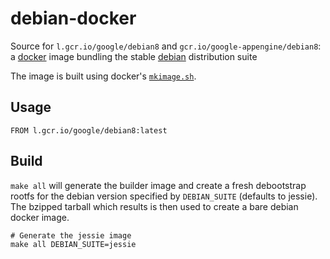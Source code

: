 debian-docker
=============

Source for `l.gcr.io/google/debian8` and `gcr.io/google-appengine/debian8`:
a [docker](https://docker.io) image bundling the stable [debian](https://www.debian.org) distribution suite

The image is built using docker's [`mkimage.sh`](https://github.com/docker/docker/blob/master/contrib/mkimage.sh).

## Usage

```
FROM l.gcr.io/google/debian8:latest
```


## Build

`make all` will generate the builder image and create a fresh debootstrap rootfs
for the debian version specified by `DEBIAN_SUITE` (defaults to jessie). The
bzipped tarball which results is then used to create a bare debian docker image.

```
# Generate the jessie image
make all DEBIAN_SUITE=jessie
